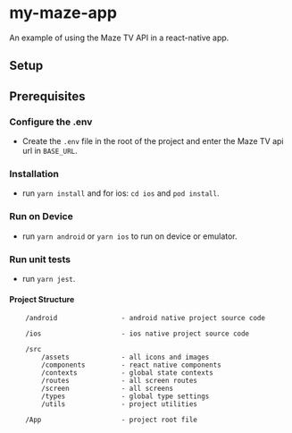 # my-maze-app

An example of using the Maze TV API in a react-native app.

## Setup

## Prerequisites

### Configure the .env

- Create the `.env` file in the root of the project and enter the Maze TV api url in `BASE_URL`.

### Installation

- run `yarn install` and for ios: `cd ios` and `pod install`.

### Run on Device

- run `yarn android` or `yarn ios` to run on device or emulator.

### Run unit tests

- run `yarn jest`.

#### Project Structure

```
    /android                - android native project source code

    /ios                    - ios native project source code

    /src
        /assets             - all icons and images
        /components         - react native components
        /contexts           - global state contexts
        /routes             - all screen routes
        /screen             - all screens
        /types              - global type settings
        /utils              - project utilities

    /App                    - project root file

```
